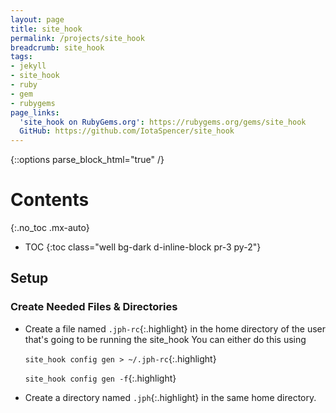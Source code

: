 ```yaml
---
layout: page
title: site_hook
permalink: /projects/site_hook
breadcrumb: site_hook
tags:
- jekyll
- site_hook
- ruby
- gem
- rubygems
page_links:
  'site_hook on RubyGems.org': https://rubygems.org/gems/site_hook
  GitHub: https://github.com/IotaSpencer/site_hook
---
```

{::options parse_block_html="true" /}
<div class="float-right card bg-dark ml-4 mr-2" style="order: 2;">

# Contents
{:.no_toc .mx-auto}

* TOC
{:toc class="well bg-dark d-inline-block pr-3 py-2"}
</div>

<div>

## Setup

### Create Needed Files & Directories
* Create a file named `.jph-rc`{:.highlight} in the home
    directory of the user that's going to be running the site_hook
    You can either do this using
  <div class="list-group bg-dark-gray">

  <div class="list-group-item bg-dark-gray">

  `site_hook config gen > ~/.jph-rc`{:.highlight}

  </div>

  <div class="list-group-item bg-dark-gray">

  `site_hook config gen -f`{:.highlight}

  </div>

  </div>

* Create a directory named `.jph`{:.highlight} in the same home directory.

</div>